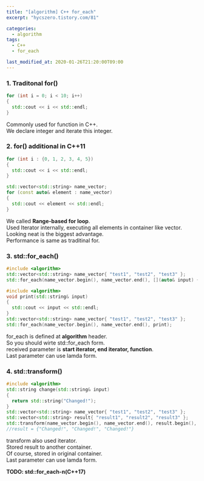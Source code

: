 ```yaml
---
title: "[algorithm] C++ for_each"
excerpt: "hycszero.tistory.com/81"

categories:
  - algorithm
tags:
  - C++
  - for_each

last_modified_at: 2020-01-26T21:20:00T09:00
---
```

### 1. Traditonal for()
```cpp
for (int i = 0; i < 10; i++)
{
  std::cout << i << std::endl;
}
```
Commonly used for function in C++.  
We declare integer and iterate this integer.  

### 2. for() additional in C++11  
```cpp
for (int i : {0, 1, 2, 3, 4, 5})
{
  std::cout << i << std::endl;
}
```
```cpp
std::vector<std::string> name_vector;
for (const auto& element : name_vector)
{
  std::cout << element << std::endl;
}
```  
We called **Range-based for loop**.  
Used Iterator internally, executing all elements in container like vector.  
Looking neat is the biggest advantage.  
Performance is same as traditinal for.  

### 3. std::for_each()  
```cpp
#include <algorithm>
std::vector<std::string> name_vector{ "test1", "test2", "test3" };
std::for_each(name_vector.begin(), name_vector.end(), [](auto& input) {std::cout << input << std::endl; });
```
```cpp
#include <algorithm>
void print(std::string& input)
{
  std::cout << input << std::endl;
}
std::vector<std::string> name_vector{ "test1", "test2", "test3" };
std::for_each(name_vector.begin(), name_vector.end(), print);
```  
for_each is defined at **algorithm** header.  
So you should wirte std::for_each form.  
received parameter is **start iterator, end iterator, function**.  
Last parameter can use lamda form.  

### 4. std::transform()  
```cpp  
#include <algorithm>
std::string change(std::string& input)
{
  return std::string("Changed!");
}
std::vector<std::string> name_vector{ "test1", "test2", "test3" };
std::vector<std::string> result{ "result1", "result2", "result3" };  
std::transform(name_vector.begin(), name_vector.end(), result.begin(), change);
//result = {"Changed!", "Changed!", "Changed!"}
```  
transform also used iterator.  
Stored result to another container.  
Of course, stored in original container.  
Last parameter can use lamda form.  

**TODO: std::for_each-n(C++17)**  


